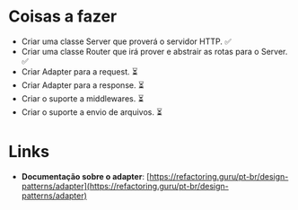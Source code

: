 # Coisas a fazer

- Criar uma classe Server que proverá o servidor HTTP. ✅
- Criar uma classe Router que irá prover e abstrair as rotas para o Server. ✅
- Criar Adapter para a request. ⏳
- Criar Adapter para a response. ⏳
- Criar o suporte a middlewares. ⏳
- Criar o suporte a envio de arquivos. ⏳

# Links

- **Documentação sobre o adapter**: [https://refactoring.guru/pt-br/design-patterns/adapter](https://refactoring.guru/pt-br/design-patterns/adapter)